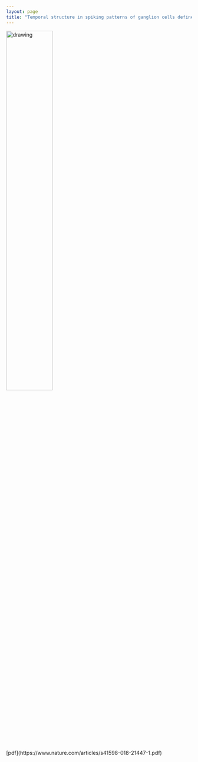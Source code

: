 ```yaml
---
layout: page
title: "Temporal structure in spiking patterns of ganglion cells defines perceptual thresholds in rodents with subretinal prosthesis"
---
```


<img src="https://JCMariani.github.io/assets/img/2018_Ho_Temporal-structure.png" alt="drawing" width="50%" class="center"/>

<div class="center">
[pdf](https://www.nature.com/articles/s41598-018-21447-1.pdf)
</div>

<!-- 00_Temporal-prosthesis_Ho_2018.md -->
